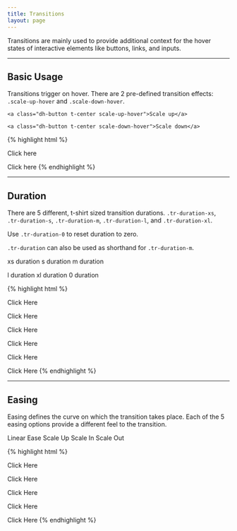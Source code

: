 ```yaml
---
title: Transitions
layout: page
---
```


<p class="bg-c-w100">
  <p class="t-4">
    Transitions are mainly used to provide additional context for the hover states of interactive elements like buttons, links, and inputs.
  </p>
</p>

<hr />

<section class="animations p-bottom-5">

  <H2>Basic Usage</h2>

  <p>
    Transitions trigger on hover. There are 2 pre-defined transition effects: <code>.scale-up-hover</code> and <code>.scale-down-hover</code>.
  </p>

  <div class="container u-clearfix bg-c-g100 p-2">

    <a class="dh-button t-center scale-up-hover">Scale up</a>

    <a class="dh-button t-center scale-down-hover">Scale down</a>

  </div>

  {% highlight html %}
  <!-- Transition: scale up -->
  <a class="scale-up-hover">Click here</a>

  <!-- Transition: scale down -->
  <a class="scale-down-hover">Click here</a>
  {% endhighlight %}

</section>

<hr />

<section class="animations-duration p-bottom-5">

  <H2>Duration</h2>

  <p>
    There are 5 different, t-shirt sized transition durations. <code>.tr-duration-xs</code>, <code>.tr-duration-s</code>, <code>.tr-duration-m</code>, <code>.tr-duration-l</code>, and <code>.tr-duration-xl</code>.
  </p>
  <p>
    Use <code>.tr-duration-0</code> to reset duration to zero.
  </p>
  <p>
    <code>.tr-duration</code> can also be used as shorthand for <code>.tr-duration-m</code>.
  </p>

  <div class="container u-clearfix bg-c-g100 p-2">
    <p>
      <a class="dh-button t-center scale-up-hover tr-duration-xs">xs duration</a>
      <a class="dh-button t-center scale-up-hover tr-duration-s">s duration</a>
      <a class="dh-button t-center scale-up-hover tr-duration">m duration</a></p>
    <p>
      <a class="dh-button t-center scale-up-hover tr-duration-l">l duration</a>
      <a class="dh-button t-center scale-up-hover tr-duration-xl">xl duration</a>
      <a class="dh-button t-center scale-up-hover tr-duration-0">0 duration</a>
    </p>
  </div>

  {% highlight html %}
  <!-- Transition duration: xs -->
  <a class="dh-button scale-up-hover tr-duration-xs">Click Here</a>

  <!-- Transition duration: s -->
  <a class="dh-button scale-up-hover tr-duration-s">Click Here</a>

  <!-- Transition duration: m -->
  <a class="dh-button scale-up-hover tr-duration-m">Click Here</a>

  <!-- Transition duration: l -->
  <a class="dh-button scale-up-hover tr-duration-l">Click Here</a>

  <!-- Transition duration: xl -->
  <a class="dh-button scale-up-hover tr-duration-xl">Click Here</a>

  <!-- No transition duration -->
  <a class="dh-button scale-up-hover tr-duration-0">Click Here</a>
  {% endhighlight %}

</section>

<hr />

<section class="animations-easing">

  <h2>Easing</h2>

  <p>
    Easing defines the curve on which the transition takes place. Each of the 5 easing options provide a different feel to the transition.
  </p>

  <div class="container u-clearfix bg-c-g100 p-2">
    <a class="dh-button t-center scale-up-hover tr-duration-xl tr-easing-linear">Linear</a>
    <a class="dh-button t-center scale-up-hover tr-duration-xl tr-easing-ease">Ease</a>
    <a class="dh-button t-center scale-up-hover tr-duration-xl tr-easing-cb-scale-up">Scale Up</a>
    <a class="dh-button t-center scale-up-hover tr-duration-xl tr-easing-cb-scale-in">Scale In</a>
    <a class="dh-button t-center scale-up-hover tr-duration-xl tr-easing-cb-scale-out">Scale Out</a>
  </div>

  {% highlight html %}
  <!-- Transition easing: linear -->
  <a class="dh-button scale-up-hover tr-easing-linear">Click Here</a>

  <!-- Transition easing: ease -->
  <a class="dh-button scale-up-hover tr-easing-ease">Click Here</a>

  <!-- Transition easing: cubic bezier scale-up -->
  <a class="dh-button scale-up-hover tr-easing-cb-scale-up">Click Here</a>

  <!-- Transition easing: cubic bezier scale-in -->
  <a class="dh-button scale-up-hover tr-easing-cb-scale-in">Click Here</a>

  <!-- Transition easing: cubic bezier scale-out -->
  <a class="dh-button scale-up-hover tr-easing-cb-scale-out">Click Here</a>
  {% endhighlight %}

</section>

<script src="http://code.jquery.com/jquery-2.2.4.min.js"></script>
<script src="{{site.baseurl}}/assets/js/scripts.js"></script>
